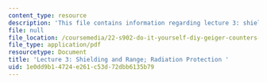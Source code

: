 ```yaml
---
content_type: resource
description: 'This file contains information regarding lecture 3: shielding and range.'
file: null
file_location: /coursemedia/22-s902-do-it-yourself-diy-geiger-counters-january-iap-2015/1e0dd9b14724e261c53d72dbb6135b79_MIT22_S902IAP15_lec03.pdf
file_type: application/pdf
resourcetype: Document
title: 'Lecture 3: Shielding and Range; Radiation Protection '
uid: 1e0dd9b1-4724-e261-c53d-72dbb6135b79
---
```

